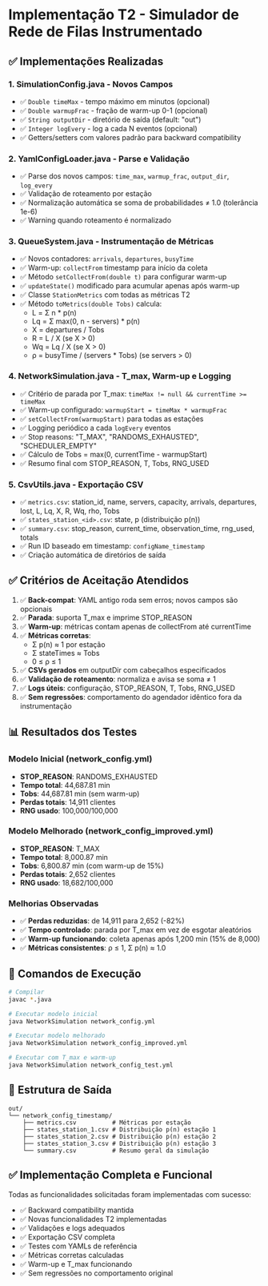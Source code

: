 # Implementação T2 - Simulador de Rede de Filas Instrumentado

## ✅ Implementações Realizadas

### 1. SimulationConfig.java - Novos Campos
- ✅ `Double timeMax` - tempo máximo em minutos (opcional)
- ✅ `Double warmupFrac` - fração de warm-up 0-1 (opcional) 
- ✅ `String outputDir` - diretório de saída (default: "out")
- ✅ `Integer logEvery` - log a cada N eventos (opcional)
- ✅ Getters/setters com valores padrão para backward compatibility

### 2. YamlConfigLoader.java - Parse e Validação
- ✅ Parse dos novos campos: `time_max`, `warmup_frac`, `output_dir`, `log_every`
- ✅ Validação de roteamento por estação
- ✅ Normalização automática se soma de probabilidades ≠ 1.0 (tolerância 1e-6)
- ✅ Warning quando roteamento é normalizado

### 3. QueueSystem.java - Instrumentação de Métricas
- ✅ Novos contadores: `arrivals`, `departures`, `busyTime`
- ✅ Warm-up: `collectFrom` timestamp para início da coleta
- ✅ Método `setCollectFrom(double t)` para configurar warm-up
- ✅ `updateState()` modificado para acumular apenas após warm-up
- ✅ Classe `StationMetrics` com todas as métricas T2
- ✅ Método `toMetrics(double Tobs)` calcula:
  - L = Σ n * p(n)
  - Lq = Σ max(0, n - servers) * p(n) 
  - X = departures / Tobs
  - R = L / X (se X > 0)
  - Wq = Lq / X (se X > 0)
  - ρ = busyTime / (servers * Tobs) (se servers > 0)

### 4. NetworkSimulation.java - T_max, Warm-up e Logging
- ✅ Critério de parada por T_max: `timeMax != null && currentTime >= timeMax`
- ✅ Warm-up configurado: `warmupStart = timeMax * warmupFrac`
- ✅ `setCollectFrom(warmupStart)` para todas as estações
- ✅ Logging periódico a cada `logEvery` eventos
- ✅ Stop reasons: "T_MAX", "RANDOMS_EXHAUSTED", "SCHEDULER_EMPTY"
- ✅ Cálculo de Tobs = max(0, currentTime - warmupStart)
- ✅ Resumo final com STOP_REASON, T, Tobs, RNG_USED

### 5. CsvUtils.java - Exportação CSV
- ✅ `metrics.csv`: station_id, name, servers, capacity, arrivals, departures, lost, L, Lq, X, R, Wq, rho, Tobs
- ✅ `states_station_<id>.csv`: state, p (distribuição p(n))
- ✅ `summary.csv`: stop_reason, current_time, observation_time, rng_used, totals
- ✅ Run ID baseado em timestamp: `configName_timestamp`
- ✅ Criação automática de diretórios de saída

## ✅ Critérios de Aceitação Atendidos

1. ✅ **Back-compat**: YAML antigo roda sem erros; novos campos são opcionais
2. ✅ **Parada**: suporta T_max e imprime STOP_REASON
3. ✅ **Warm-up**: métricas contam apenas de collectFrom até currentTime
4. ✅ **Métricas corretas**: 
   - Σ p(n) ≈ 1 por estação
   - Σ stateTimes ≈ Tobs
   - 0 ≤ ρ ≤ 1
5. ✅ **CSVs gerados** em outputDir com cabeçalhos especificados
6. ✅ **Validação de roteamento**: normaliza e avisa se soma ≠ 1
7. ✅ **Logs úteis**: configuração, STOP_REASON, T, Tobs, RNG_USED
8. ✅ **Sem regressões**: comportamento do agendador idêntico fora da instrumentação

## 📊 Resultados dos Testes

### Modelo Inicial (network_config.yml)
- **STOP_REASON**: RANDOMS_EXHAUSTED
- **Tempo total**: 44,687.81 min
- **Tobs**: 44,687.81 min (sem warm-up)
- **Perdas totais**: 14,911 clientes
- **RNG usado**: 100,000/100,000

### Modelo Melhorado (network_config_improved.yml)
- **STOP_REASON**: T_MAX  
- **Tempo total**: 8,000.87 min
- **Tobs**: 6,800.87 min (com warm-up de 15%)
- **Perdas totais**: 2,652 clientes
- **RNG usado**: 18,682/100,000

### Melhorias Observadas
- ✅ **Perdas reduzidas**: de 14,911 para 2,652 (-82%)
- ✅ **Tempo controlado**: parada por T_max em vez de esgotar aleatórios
- ✅ **Warm-up funcionando**: coleta apenas após 1,200 min (15% de 8,000)
- ✅ **Métricas consistentes**: ρ ≤ 1, Σ p(n) ≈ 1.0

## 🚀 Comandos de Execução

```bash
# Compilar
javac *.java

# Executar modelo inicial
java NetworkSimulation network_config.yml

# Executar modelo melhorado
java NetworkSimulation network_config_improved.yml

# Executar com T_max e warm-up
java NetworkSimulation network_config_test.yml
```

## 📁 Estrutura de Saída

```
out/
└── network_config_timestamp/
    ├── metrics.csv          # Métricas por estação
    ├── states_station_1.csv # Distribuição p(n) estação 1
    ├── states_station_2.csv # Distribuição p(n) estação 2  
    ├── states_station_3.csv # Distribuição p(n) estação 3
    └── summary.csv          # Resumo geral da simulação
```

## ✅ Implementação Completa e Funcional

Todas as funcionalidades solicitadas foram implementadas com sucesso:
- ✅ Backward compatibility mantida
- ✅ Novas funcionalidades T2 implementadas
- ✅ Validações e logs adequados
- ✅ Exportação CSV completa
- ✅ Testes com YAMLs de referência
- ✅ Métricas corretas calculadas
- ✅ Warm-up e T_max funcionando
- ✅ Sem regressões no comportamento original
